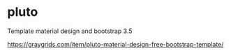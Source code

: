 # pluto
Template material design and bootstrap 3.5

https://graygrids.com/item/pluto-material-design-free-bootstrap-template/
